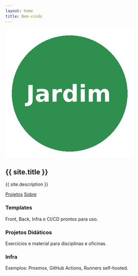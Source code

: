 ```yaml
---
layout: home
title: Bem-vindo
---
```


<section class="hero">
  <div class="container">
    <img src="/assets/img/logo.png" alt="Jardim de Software" class="logo" />
    <h1>{{ site.title }}</h1>
    <p class="lead">{{ site.description }}</p>
    <p>
      <a class="btn" href="/projects.html">Projetos</a>
      <a class="btn ghost" href="/about.html">Sobre</a>
    </p>
  </div>
</section>

<section class="highlights container">
  <div class="card">
    <h3>Templates</h3>
    <p>Front, Back, Infra e CI/CD prontos para uso.</p>
  </div>
  <div class="card">
    <h3>Projetos Didáticos</h3>
    <p>Exercícios e material para disciplinas e oficinas.</p>
  </div>
  <div class="card">
    <h3>Infra</h3>
    <p>Exemplos: Proxmox, GitHub Actions, Runners self-hosted.</p>
  </div>
</section>
